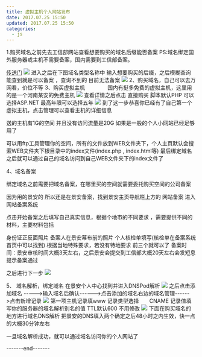 ```yaml
---
title: 虚拟主机个人网站发布
date: 2017.07.25 15:50
updated: 2017.07.25 15:50
categories: 
  - js
---
```

1.购买域名之前先去工信部网站查看想要购买的域名后缀能否备案
PS:域名绑定国外服务器或主机不需要备案，国内需要到工信部备案。
<!-- more -->
[传送门](http://www.miitbeian.gov.cn/publish/query/indexFirst.action)
![](https://yahuiimg.oss-cn-hangzhou.aliyuncs.com/202201171420554.png)
进入之后在下图域名类型名称中 输入想要购买的后缀，之后模糊查询 能查到就是可以备案 ，查询不到的 目前无法备案
![](https://yahuiimg.oss-cn-hangzhou.aliyuncs.com/202201171420595.png)
2、购买域名，自己可以去万网看，价位不等
3、购买虚拟主机
　　　　国内有挺多免费的虚拟主机，这里用的是一个河南某安的免费主机
![](https://yahuiimg.oss-cn-hangzhou.aliyuncs.com/202201171420913.png)
查看详情之后点击 直接购买 脚本默认PHP  可以选择ASP.NET
最高年限可以选择五年
![](https://yahuiimg.oss-cn-hangzhou.aliyuncs.com/202201171420927.png)
到了这一步恭喜你已经有了自己第一个虚拟主机，点击管理可以查看主机的详细信息

送的主机有1G的空间 并且没有访问流量是20G 如果是一般的个人小网站已经足够用了

可以用ftp工具管理你的空间，所有的文件放到WEB文件夹下，个人主页默认会搜索WEB文件夹下根目录中的index文件(index.php , index.html等)
最后绑定域名之后就可以通过自己的域名访问到自己WEB文件夹下的index文件了


4、域名备案

绑定域名之前需要把域名备案，在哪里买的空间就需要委托购买空间的公司备案

因为用的景安的 所以还是在景安备案，找到景安主页导航栏上方的  网站备案  进入网站备案系统

点击开始备案之后填写自己真实信息，根据个地市的不同要求 ，需要提供不同的材料，主要材料包括

身份证正反面照片
备案人在景安幕布前的照片
个人核检单填写(核检单在备案系统首页中可以找到)
根据当地特殊要求，若没有特地要求 前三个就可以了
 备案时间：景安审核时间大概3天左右，之后景安会提交到工信部大概20天左右会发短息提示备案通过

之后进行下一步
![](https://yahuiimg.oss-cn-hangzhou.aliyuncs.com/202201171419774.png)

5、 域名解析，绑定域名
在景安个人中心找到并进入DNSPod解析
![](https://yahuiimg.oss-cn-hangzhou.aliyuncs.com/202201171419716.png)
之后点击添加域名 ----->输入域名后确认------>点击添加的域名右边的域名管理------>点击新增记录
![](https://yahuiimg.oss-cn-hangzhou.aliyuncs.com/202201171419705.png)
第一项主机记录填www 
记录类型选择　　CNAME
记录值填写你的服务器的域名解析别名的值
TTL默认600 不用修改
![](https://yahuiimg.oss-cn-hangzhou.aliyuncs.com/202201171419707.png)
下面在购买域名的地方进行域名DNS解析
把景安的DNS填入两个确定之后48小时之内生效，快一点的大概30分钟左右

一旦域名解析成功，就可以通过域名访问你的个人网站了

-------end-------